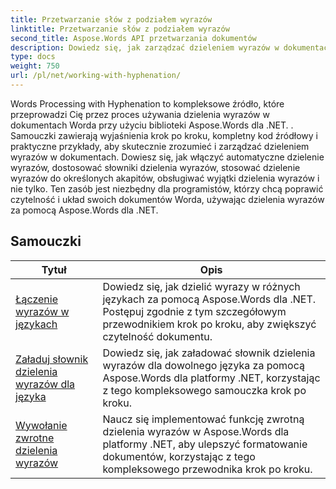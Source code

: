 ```yaml
---
title: Przetwarzanie słów z podziałem wyrazów
linktitle: Przetwarzanie słów z podziałem wyrazów
second_title: Aspose.Words API przetwarzania dokumentów
description: Dowiedz się, jak zarządzać dzieleniem wyrazów w dokumentach Word za pomocą Aspose.Words dla .NET. Zawiera kompletne samouczki i praktyczne przykłady.
type: docs
weight: 750
url: /pl/net/working-with-hyphenation/
---
```

Words Processing with Hyphenation to kompleksowe źródło, które przeprowadzi Cię przez proces używania dzielenia wyrazów w dokumentach Worda przy użyciu biblioteki Aspose.Words dla .NET. . Samouczki zawierają wyjaśnienia krok po kroku, kompletny kod źródłowy i praktyczne przykłady, aby skutecznie zrozumieć i zarządzać dzieleniem wyrazów w dokumentach. Dowiesz się, jak włączyć automatyczne dzielenie wyrazów, dostosować słowniki dzielenia wyrazów, stosować dzielenie wyrazów do określonych akapitów, obsługiwać wyjątki dzielenia wyrazów i nie tylko. Ten zasób jest niezbędny dla programistów, którzy chcą poprawić czytelność i układ swoich dokumentów Worda, używając dzielenia wyrazów za pomocą Aspose.Words dla .NET.

 ## Samouczki
| Tytuł | Opis |
| --- | --- |
| [Łączenie wyrazów w językach](./hyphenate-words-of-languages/) | Dowiedz się, jak dzielić wyrazy w różnych językach za pomocą Aspose.Words dla .NET. Postępuj zgodnie z tym szczegółowym przewodnikiem krok po kroku, aby zwiększyć czytelność dokumentu. |
| [Załaduj słownik dzielenia wyrazów dla języka](./load-hyphenation-dictionary-for-language/) | Dowiedz się, jak załadować słownik dzielenia wyrazów dla dowolnego języka za pomocą Aspose.Words dla platformy .NET, korzystając z tego kompleksowego samouczka krok po kroku. |
| [Wywołanie zwrotne dzielenia wyrazów](./hyphenation-callback/) | Naucz się implementować funkcję zwrotną dzielenia wyrazów w Aspose.Words dla platformy .NET, aby ulepszyć formatowanie dokumentów, korzystając z tego kompleksowego przewodnika krok po kroku. |